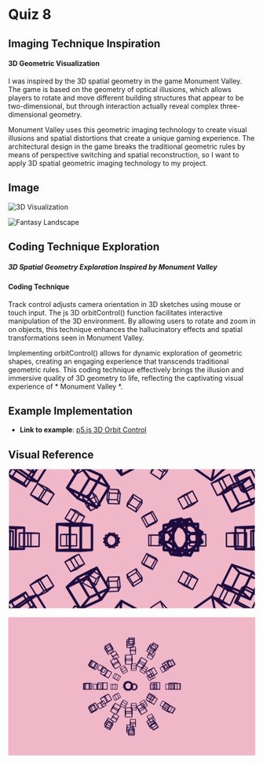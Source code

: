 # Quiz 8

## Imaging Technique Inspiration
#### 3D Geometric Visualization


I was inspired by the 3D spatial geometry in the game Monument Valley. The game is based on the geometry of optical illusions, which allows players to rotate and move different building structures that appear to be two-dimensional, but through interaction actually reveal complex three-dimensional geometry.

Monument Valley uses this geometric imaging technology to create visual illusions and spatial distortions that create a unique gaming experience. The architectural design in the game breaks the traditional geometric rules by means of perspective switching and spatial reconstruction, so I want to apply 3D spatial geometric imaging technology to my project.
  




## Image

![3D Visualization](https://images.squarespace-cdn.com/content/v1/5017c2ace4b01a67d6bdc30c/1523295327292-3WLQLO7TAG8MJPECO3NC/IMG_0142.PNG?format=1500w)



![Fantasy Landscape](https://cdna.artstation.com/p/assets/images/images/023/337/902/large/saim-mulla-final.jpg?1578893051)


## Coding Technique Exploration

##### 3D Spatial Geometry Exploration Inspired by *Monument Valley*


#### Coding Technique

Track control adjusts camera orientation in 3D sketches using mouse or touch input. The js 3D orbitControl() function facilitates interactive manipulation of the 3D environment. By allowing users to rotate and zoom in on objects, this technique enhances the hallucinatory effects and spatial transformations seen in Monument Valley. 

Implementing orbitControl() allows for dynamic exploration of geometric shapes, creating an engaging experience that transcends traditional geometric rules.
This coding technique effectively brings the illusion and immersive quality of 3D geometry to life, reflecting the captivating visual experience of * Monument Valley *.

## Example Implementation

- **Link to example**: [p5.js 3D Orbit Control](https://p5js.org/examples/3d-orbit-control/)

## Visual Reference

![Picture effects in different directions](readmeImages/image3.png)

![Picture effects in different directions](readmeImages/image4.png)


